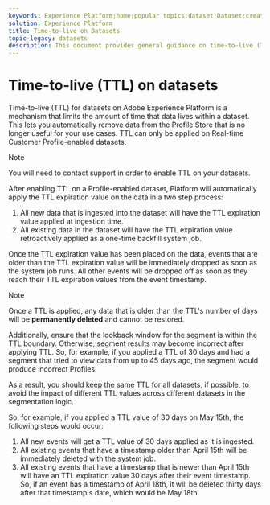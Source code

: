 ```yaml
---
keywords: Experience Platform;home;popular topics;dataset;Dataset;create a dataset;create dataset
solution: Experience Platform
title: Time-to-live on Datasets
topic-legacy: datasets
description: This document provides general guidance on time-to-live (TTL) on datasets in Adobe Experience Platform.
---
```


# Time-to-live (TTL) on datasets

Time-to-live (TTL) for datasets on Adobe Experience Platform is a mechanism that limits the amount of time that data lives within a dataset. This lets you automatically remove data from the Profile Store that is no longer useful for your use cases. TTL can only be applied on Real-time Customer Profile-enabled datasets.

>[!NOTE]
>
> You will need to contact support in order to enable TTL on your datasets.

After enabling TTL on a Profile-enabled dataset, Platform will automatically apply the TTL expiration value on the data in a two step process:

1. All new data that is ingested into the dataset will have the TTL expiration value applied at ingestion time.
2. All existing data in the dataset will have the TTL expiration value retroactively applied as a one-time backfill system job.

Once the TTL expiration value has been placed on the data, events that are older than the TTL expiration value will be immediately dropped as soon as the system job runs. All other events will be dropped off as soon as they reach their TTL expiration values from the event timestamp.

>[!NOTE]
>
> Once a TTL is applied, any data that is older than the TTL's number of days will be **permanently deleted** and cannot be restored. 
> 
> Additionally, ensure that the lookback window for the segment is within the TTL boundary. Otherwise, segment results may become incorrect after applying TTL. So, for example, if you applied a TTL of 30 days and had a segment that tried to view data from up to 45 days ago, the segment would produce incorrect Profiles.
> 
> As a result, you should keep the same TTL for all datasets, if possible, to avoid the impact of different TTL values across different datasets in the segmentation logic.

So, for example, if you applied a TTL value of 30 days on May 15th, the following steps would occur:

1. All new events will get a TTL value of 30 days applied as it is ingested.
2. All existing events that have a timestamp older than April 15th will be immediately deleted with the system job.
3. All existing events that have a timestamp that is newer than April 15th will have an TTL expiration value 30 days after their event timestamp. So, if an event has a timestamp of April 18th, it will be deleted thirty days after that timestamp's date, which would be May 18th.

